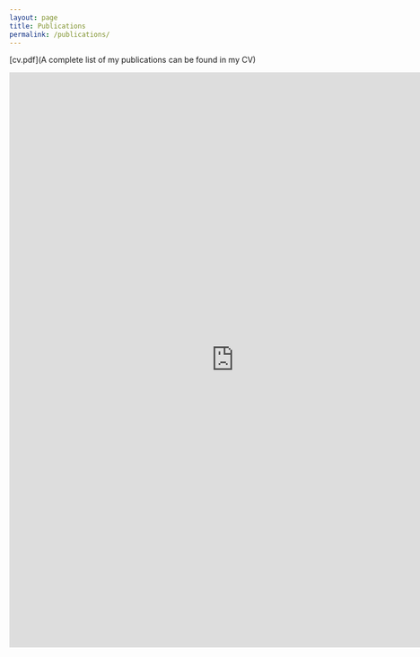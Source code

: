 ```yaml
---
layout: page
title: Publications
permalink: /publications/
---
```


[cv.pdf](A complete list of my publications can be found in my CV)

<iframe src="https://docs.google.com/gview?url=https://jasongfleischer.github.io/argo-navis/cv.pdf&embedded=true" style="width:800px; height:1024px;" frameborder="0"></iframe>
